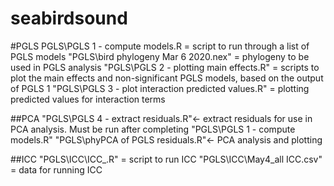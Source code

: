 # seabirdsound
#PGLS
PGLS\PGLS 1 - compute models.R = script to run through a list of PGLS models 
"PGLS\bird phylogeny Mar 6 2020.nex" = phylogeny to be used in PGLS analysis
"PGLS\PGLS 2 - plotting main effects.R" =  scripts to plot the main effects and non-significant PGLS models, based on the output of  PGLS 1
"PGLS\PGLS 3 -  plot interaction predicted values.R" = plotting predicted values for interaction terms

##PCA
"PGLS\PGLS 4 - extract residuals.R"<- extract residuals for use in PCA analysis. Must be run after completing "PGLS\PGLS 1 - compute models.R"
"PGLS\phyPCA of PGLS residuals.R"<- PCA analysis and plotting

##ICC
"PGLS\ICC\ICC_.R" = script to run ICC
"PGLS\ICC\May4_all ICC.csv" = data for running ICC
